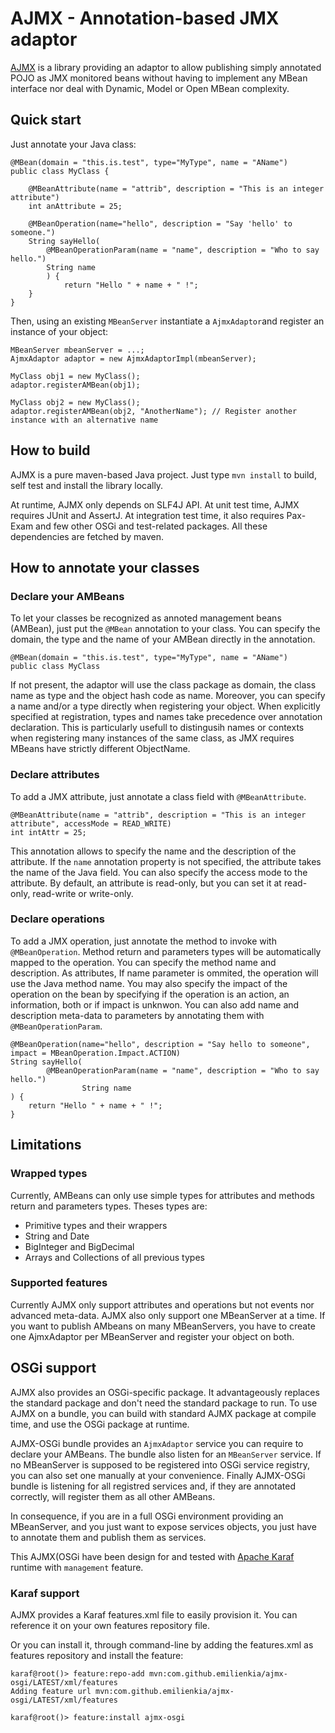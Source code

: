 # AJMX - Annotation-based JMX adaptor

[AJMX](https://github.com/EmilienKia/ajmx) is a library providing an adaptor to allow publishing simply annotated POJO
as JMX monitored beans without having to implement any MBean interface nor deal with Dynamic, Model or Open MBean complexity.

## Quick start

Just annotate your Java class:

    @MBean(domain = "this.is.test", type="MyType", name = "AName")
    public class MyClass {
    
        @MBeanAttribute(name = "attrib", description = "This is an integer attribute")
        int anAttribute = 25;

        @MBeanOperation(name="hello", description = "Say 'hello' to someone.")
        String sayHello(
            @MBeanOperationParam(name = "name", description = "Who to say hello.")
            String name
            ) {
                return "Hello " + name + " !";
        }
    }

Then, using an existing ``MBeanServer`` instantiate a ``AjmxAdaptor``and register an instance of your object:

    MBeanServer mbeanServer = ...;
    AjmxAdaptor adaptor = new AjmxAdaptorImpl(mbeanServer);
    
    MyClass obj1 = new MyClass();
    adaptor.registerAMBean(obj1);
    
    MyClass obj2 = new MyClass();
    adaptor.registerAMBean(obj2, "AnotherName"); // Register another instance with an alternative name

## How to build
AJMX is a pure maven-based Java project.
Just type ``mvn install`` to build, self test and install the library locally.

At runtime, AJMX only depends on SLF4J API.
At unit test time, AJMX requires JUnit and AssertJ. At integration test time, it also requires Pax-Exam and few other OSGi and test-related packages.
All these dependencies are fetched by maven.

## How to annotate your classes

### Declare your AMBeans
To let your classes be recognized as annoted management beans (AMBean), just put the ``@MBean`` annotation to your class.
You can specify the domain, the type and the name of your AMBean directly in the annotation.

    @MBean(domain = "this.is.test", type="MyType", name = "AName")
    public class MyClass

If not present, the adaptor will use the class package as domain, the class name as type and the object hash code as name.
Moreover, you can specify a name and/or a type directly when registering your object. When explicitly specified at registration, types and names take precedence over annotation declaration. This is particularly usefull to distingusih names or contexts when registering many instances of the same class, as JMX requires MBeans have strictly different ObjectName.

### Declare attributes
To add a JMX attribute, just annotate a class field with ``@MBeanAttribute``.

	@MBeanAttribute(name = "attrib", description = "This is an integer attribute", accessMode = READ_WRITE)
	int intAttr = 25;

This annotation allows to specify the name and the description of the attribute. If the ``name`` annotation property is not specified, the attribute takes the name of the Java field.
You can also specify the access mode to the attribute. By default, an attribute is read-only, but you can set it at read-only, read-write or write-only.

### Declare operations
To add a JMX operation, just annotate the method to invoke with ``@MBeanOperation``. Method return and parameters types will be automatically mapped to the operation. You can specify the method name and description. As attributes, If name parameter is ommited, the operation will use the Java method name. You may also specify the impact of the operation on the bean by specifying if the operation is an action, an information, both or if impact is unknwon.
You can also add name and description meta-data to parameters by annotating them with ``@MBeanOperationParam``.

    @MBeanOperation(name="hello", description = "Say hello to someone", impact = MBeanOperation.Impact.ACTION)
    String sayHello(
            @MBeanOperationParam(name = "name", description = "Who to say hello.")
                    String name
    ) {
        return "Hello " + name + " !";
    }

## Limitations

### Wrapped types
Currently, AMBeans can only use simple types for attributes and methods return and parameters types.
Theses types are:
* Primitive types and their wrappers
* String and Date
* BigInteger and BigDecimal
* Arrays and Collections of all previous types

### Supported features
Currently AJMX only support attributes and operations but not events nor advanced meta-data.
AJMX also only support one MBeanServer at a time. If you want to publish AMbeans on many MBeanServers, you have to create one AjmxAdaptor per MBeanServer and register your object on both.

## OSGi support
AJMX also provides an OSGi-specific package. It advantageously replaces the standard package and don't need the standard package to run.
To use AJMX on a bundle, you can build with standard AJMX package at compile time, and use the OSGi package at runtime.

AJMX-OSGi bundle provides an ``AjmxAdaptor`` service you can require to declare your AMBeans.
The bundle also listen for an ``MBeanServer`` service. If no MBeanServer is supposed to be registered into OSGi service registry, you can also set one manually at your convenience.
Finally AJMX-OSGi bundle is listening for all registred services and, if they are annotated correctly, will register them as all other AMBeans.

In consequence, if you are in a full OSGi environment providing an MBeanServer, and you just want to expose services objects, you just have to annotate them and publish them as services.

This AJMX(OSGi have been design for and tested with [Apache Karaf](https://karaf.apache.org) runtime with ``management`` feature.

### Karaf support
AJMX provides a Karaf features.xml file to easily provision it.
You can reference it on your own features repository file.

Or you can install it, through command-line by adding the features.xml as features repository and install the feature:

    karaf@root()> feature:repo-add mvn:com.github.emilienkia/ajmx-osgi/LATEST/xml/features
    Adding feature url mvn:com.github.emilienkia/ajmx-osgi/LATEST/xml/features
    
    karaf@root()> feature:install ajmx-osgi 





